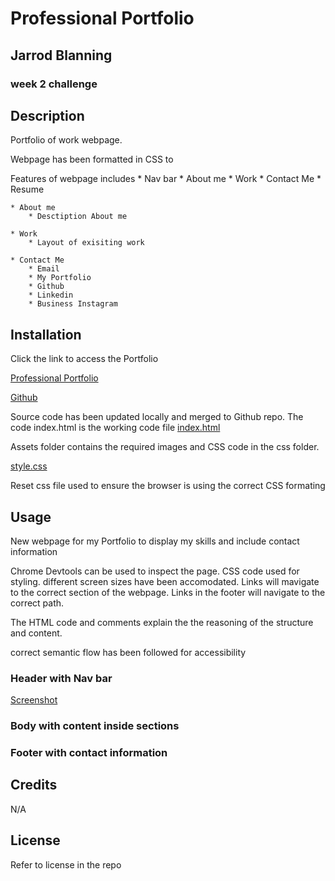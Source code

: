 # Professional Portfolio
## Jarrod Blanning

### week 2 challenge

## Description

Portfolio of work webpage. 

Webpage has been formatted in CSS to 

Features of webpage includes 
    * Nav bar 
        * About me
        * Work
        * Contact Me 
        * Resume
    
    * About me 
        * Desctiption About me 

    * Work 
        * Layout of exisiting work 

    * Contact Me
        * Email
        * My Portfolio
        * Github
        * Linkedin
        * Business Instagram


## Installation

Click the link to access the Portfolio 

[Professional Portfolio](https://jarrodbb.github.io/Professional-Portfolio-Jarrod-Blanning/)

[Github](https://github.com/jarrodbb/Professional-Portfolio-Jarrod-Blanning)

Source code has been updated locally and merged to Github repo. The code index.html is the working code file
[index.html](https://github.com/jarrodbb/Professional-Portfolio-Jarrod-Blanning/blob/main/index.html)

Assets folder contains the required images and CSS code in the css folder. 

[style.css](https://github.com/jarrodbb/Professional-Portfolio-Jarrod-Blanning/blob/main/assets/CSS/style.css)

Reset css file used to ensure the browser is using the correct CSS formating 

## Usage

New webpage for my Portfolio to display my skills and include contact information 

Chrome Devtools can be used to inspect the page. CSS code used for styling. different screen sizes have been accomodated. Links will mavigate to the correct section of the webpage. Links in the footer will navigate to the correct path.

The HTML code and comments explain the the reasoning of the structure and content.

correct semantic flow has been followed for accessibility 


### Header with Nav bar
[Screenshot](../images/Header.png)
### Body with content inside sections  

### Footer with contact information

## Credits

N/A

## License

Refer to license in the repo


